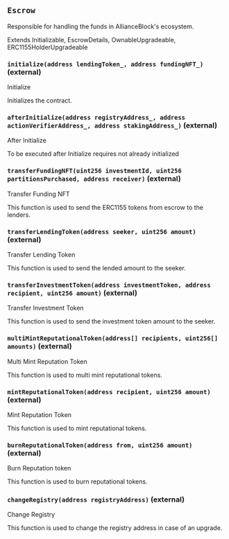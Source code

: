 ## `Escrow`

Responsible for handling the funds in AllianceBlock's ecosystem.


Extends Initializable, EscrowDetails, OwnableUpgradeable, ERC1155HolderUpgradeable


### `initialize(address lendingToken_, address fundingNFT_)` (external)

Initialize


Initializes the contract.


### `afterInitialize(address registryAddress_, address actionVerifierAddress_, address stakingAddress_)` (external)

After Initialize


To be executed after Initialize
requires not already initialized


### `transferFundingNFT(uint256 investmentId, uint256 partitionsPurchased, address receiver)` (external)

Transfer Funding NFT


This function is used to send the ERC1155 tokens from escrow to the lenders.


### `transferLendingToken(address seeker, uint256 amount)` (external)

Transfer Lending Token


This function is used to send the lended amount to the seeker.


### `transferInvestmentToken(address investmentToken, address recipient, uint256 amount)` (external)

Transfer Investment Token


This function is used to send the investment token amount to the seeker.


### `multiMintReputationalToken(address[] recipients, uint256[] amounts)` (external)

Multi Mint Reputation Token


This function is used to multi mint reputational tokens.


### `mintReputationalToken(address recipient, uint256 amount)` (external)

Mint Reputation Token


This function is used to mint reputational tokens.


### `burnReputationalToken(address from, uint256 amount)` (external)

Burn Reputation token


This function is used to burn reputational tokens.


### `changeRegistry(address registryAddress)` (external)

Change Registry


This function is used to change the registry address in case of an upgrade.



